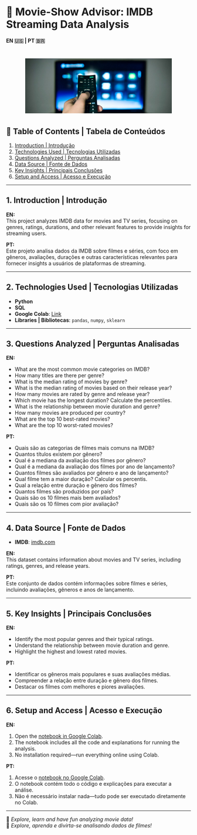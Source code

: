 # 🎥 Movie-Show Advisor: IMDB Streaming Data Analysis  
**EN 🇺🇸 | PT 🇧🇷**

<h1 align="center">
    <img alt="Movie-Show Advisor" src="./image/Controle.jpg" width="400px" />
</h1>

## 📑 Table of Contents | Tabela de Conteúdos
1. [Introduction | Introdução](#1-introduction--introdução)
2. [Technologies Used | Tecnologias Utilizadas](#2-technologies-used--tecnologias-utilizadas)
3. [Questions Analyzed | Perguntas Analisadas](#3-questions-analyzed--perguntas-analisadas)
4. [Data Source | Fonte de Dados](#4-data-source--fonte-de-dados)
5. [Key Insights | Principais Conclusões](#5-key-insights--principais-conclusões)
6. [Setup and Access | Acesso e Execução](#6-setup-and-access--acesso-e-execução)

---

## 1. Introduction | Introdução

**EN:**  
This project analyzes IMDB data for movies and TV series, focusing on genres, ratings, durations, and other relevant features to provide insights for streaming users.

**PT:**  
Este projeto analisa dados da IMDB sobre filmes e séries, com foco em gêneros, avaliações, durações e outras características relevantes para fornecer insights a usuários de plataformas de streaming.

---

## 2. Technologies Used | Tecnologias Utilizadas

- **Python**
- **SQL**
- **Google Colab**: [Link](https://colab.research.google.com/notebooks/welcome.ipynb?hl=pt-BR)  
- **Libraries | Bibliotecas**: `pandas`, `numpy`, `sklearn`

---

## 3. Questions Analyzed | Perguntas Analisadas

**EN:**
- What are the most common movie categories on IMDB?
- How many titles are there per genre?
- What is the median rating of movies by genre?
- What is the median rating of movies based on their release year?
- How many movies are rated by genre and release year?
- Which movie has the longest duration? Calculate the percentiles.
- What is the relationship between movie duration and genre?
- How many movies are produced per country?
- What are the top 10 best-rated movies?
- What are the top 10 worst-rated movies?

**PT:**
- Quais são as categorias de filmes mais comuns na IMDB?
- Quantos títulos existem por gênero?
- Qual é a mediana da avaliação dos filmes por gênero?
- Qual é a mediana da avaliação dos filmes por ano de lançamento?
- Quantos filmes são avaliados por gênero e ano de lançamento?
- Qual filme tem a maior duração? Calcular os percentis.
- Qual a relação entre duração e gênero dos filmes?
- Quantos filmes são produzidos por país?
- Quais são os 10 filmes mais bem avaliados?
- Quais são os 10 filmes com pior avaliação?

---

## 4. Data Source | Fonte de Dados

- **IMDB**: [imdb.com](https://www.imdb.com/)

**EN:**  
This dataset contains information about movies and TV series, including ratings, genres, and release years.

**PT:**  
Este conjunto de dados contém informações sobre filmes e séries, incluindo avaliações, gêneros e anos de lançamento.

---

## 5. Key Insights | Principais Conclusões

**EN:**
- Identify the most popular genres and their typical ratings.
- Understand the relationship between movie duration and genre.
- Highlight the highest and lowest rated movies.

**PT:**
- Identificar os gêneros mais populares e suas avaliações médias.
- Compreender a relação entre duração e gênero dos filmes.
- Destacar os filmes com melhores e piores avaliações.

---

## 6. Setup and Access | Acesso e Execução

**EN:**
1. Open the [notebook in Google Colab](https://github.com/danielwisouza/IMDB-MovieShowAdvisor-/blob/master/Movie_Show_Advisor_Analise.ipynb).
2. The notebook includes all the code and explanations for running the analysis.
3. No installation required—run everything online using Colab.

**PT:**
1. Acesse o [notebook no Google Colab](https://github.com/danielwisouza/IMDB-MovieShowAdvisor-/blob/master/Movie_Show_Advisor_Analise.ipynb).
2. O notebook contém todo o código e explicações para executar a análise.
3. Não é necessário instalar nada—tudo pode ser executado diretamente no Colab.

---

🚀 *Explore, learn and have fun analyzing movie data!*  
🚀 *Explore, aprenda e divirta-se analisando dados de filmes!*
